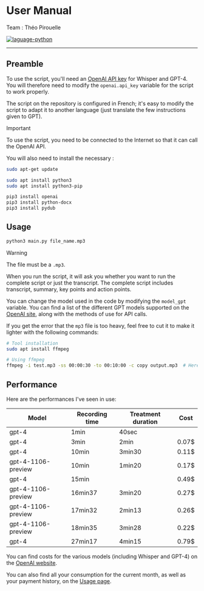 # User Manual

Team : Théo Pirouelle

<a href="https://www.python.org/">
  <img src="https://img.shields.io/badge/language-python-blue?style=flat-square" alt="laguage-python" />
</a>

---

## Preamble

To use the script, you'll need an [OpenAI API key](https://platform.openai.com/account/api-keys) for Whisper and GPT-4.
You will therefore need to modify the `openai.api_key` variable for the script to work properly.

The script on the repository is configured in French; it's easy to modify the script to adapt it to another language (just translate the few instructions given to GPT).

> [!IMPORTANT]
> To use the script, you need to be connected to the Internet so that it can call the OpenAI API.

You will also need to install the necessary :
```bash
sudo apt-get update

sudo apt install python3
sudo apt install python3-pip

pip3 install openai
pip3 install python-docx
pip3 install pydub
```

## Usage

```bash
python3 main.py file_name.mp3
```

> [!WARNING]
> The file must be a `.mp3`.

When you run the script, it will ask you whether you want to run the complete script or just the transcript.
The complete script includes transcript, summary, key points and action points.

You can change the model used in the code by modifying the `model_gpt` variable. You can find a list of the different GPT models supported on the [OpenAI site](https://platform.openai.com/docs/guides/function-calling), along with the methods of use for API calls.


If you get the error that the `mp3` file is too heavy, feel free to cut it to make it lighter with the following commands:

```bash
# Tool installation
sudo apt install ffmpeg

# Using ffmpeg
ffmpeg -i test.mp3 -ss 00:00:30 -to 00:10:00 -c copy output.mp3  # Here from 30 seconds to 10 minutes
```

## Performance

Here are the performances I've seen in use:

| Model | Recording time | Treatment duration | Cost |
| --- | --- | --- | --- |
| gpt-4 | 1min | 40sec |  |
| gpt-4 | 3min | 2min | 0.07$ |
| gpt-4 | 10min | 3min30 | 0.11$ |
| gpt-4-1106-preview | 10min | 1min20 | 0.17$ |
| gpt-4 | 15min |  | 0.49$ |
| gpt-4-1106-preview | 16min37 | 3min20 | 0.27$ |
| gpt-4-1106-preview | 17min32 | 2min13 | 0.26$ |
| gpt-4-1106-preview | 18min35 | 3min28 | 0.22$ |
| gpt-4 | 27min17 | 4min15 | 0.79$ |

You can find costs for the various models (including Whisper and GPT-4) on the [OpenAI website](https://openai.com/pricing).

You can also find all your consumption for the current month, as well as your payment history, on the [Usage page](https://platform.openai.com/usage).
